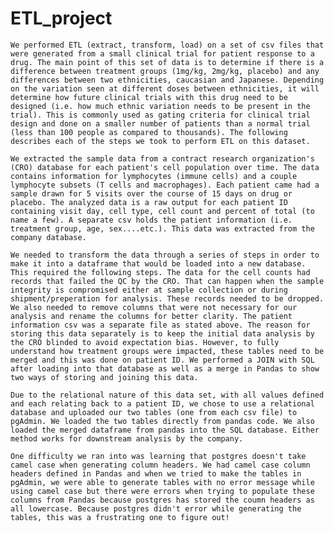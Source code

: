 # ETL_project

    We performed ETL (extract, transform, load) on a set of csv files that were generated from a small clinical trial for patient response to a drug. The main point of this set of data is to determine if there is a difference between treatment groups (1mg/kg, 2mg/kg, placebo) and any differences between two ethnicities, caucasian and Japanese. Depending on the variation seen at different doses between ethnicities, it will determine how future clinical trials with this drug need to be designed (i.e. how much ethnic variation needs to be present in the trial). This is commonly used as gating criteria for clinical trial design and done on a smaller number of patients than a normal trial (less than 100 people as compared to thousands). The following describes each of the steps we took to perform ETL on this dataset. 

    We extracted the sample data from a contract research organization's (CRO) database for each patient's cell population over time. The data contains information for lymphocytes (immune cells) and a couple lymphocyte subsets (T cells and macrophages). Each patient came had a sample drawn for 5 visits over the course of 15 days on drug or placebo. The analyzed data is a raw output for each patient ID containing visit day, cell type, cell count and percent of total (to name a few). A separate csv holds the patient information (i.e. treatment group, age, sex....etc.). This data was extracted from the company database.  

    We needed to transform the data through a series of steps in order to make it into a dataframe that would be loaded into a new database. This required the following steps. The data for the cell counts had records that failed the QC by the CRO. That can happen when the sample integrity is compromised either at sample collection or during shipment/preperation for analysis. These records needed to be dropped. We also needed to remove columns that were not necessary for our analysis and rename the columns for better clarity. The patient information csv was a separate file as stated above. The reason for storing this data separately is to keep the initial data analysis by the CRO blinded to avoid expectation bias. However, to fully understand how treatment groups were impacted, these tables need to be merged and this was done on patient ID. We performed a JOIN with SQL after loading into that database as well as a merge in Pandas to show two ways of storing and joining this data. 

    Due to the relational nature of this data set, with all values defined and each relating back to a patient ID, we chose to use a relational database and uploaded our two tables (one from each csv file) to pgAdmin. We loaded the two tables directly from pandas code. We also loaded the merged dataframe from pandas into the SQL database. Either method works for downstream analysis by the company. 
    
    One difficulty we ran into was learning that postgres doesn't take camel case when generating column headers. We had camel case column headers defined in Pandas and when we tried to make the tables in pgAdmin, we were able to generate tables with no error message while using camel case but there were errors when trying to populate these columns from Pandas because postgres has stored the coumn headers as all lowercase. Because postgres didn't error while generating the tables, this was a frustrating one to figure out! 

